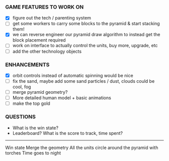 ### GAME FEATURES TO WORK ON

- [x] figure out the tech / parenting system
- [ ] get some workers to carry some blocks to the pyramid & start stacking them!
 - [x] we can reverse engineer our pyramid draw algorithm to instead get the block placement required
- [ ] work on interface to actually control the units, buy more, upgrade, etc
- [ ] add the other technology objects

### ENHANCEMENTS

- [x] orbit controls instead of automatic spinning would be nice
- [ ] fix the sand, maybe add some sand particles / dust, clouds could be cool, fog
- [ ] merge pyramid geometry?
- [ ] More detailed human model + basic animations
- [ ] make the top gold

### QUESTIONS
- What is the win state?
- Leaderboard? What is the score to track, time spent?


----

Win state
Merge the geometry
All the units circle around the pyramid with torches
Time goes to night
